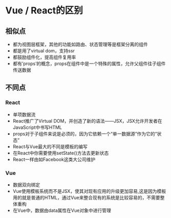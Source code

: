 # Vue / React的区别

## 相似点

- 都为视图层框架，其他的功能如路由、状态管理等是框架分离的组件
- 都是用了virtual dom，支持ssr
- 都鼓励组件化，提高组件复用率
- 都有’props’的概念，props在组件中是一个特殊的属性，允许父组件往子组件传送数据
  
## 不同点

### React

- 单项数据流
- React推广了Virtual DOM，并创造了新的语法——JSX，JSX允许开发者在JavaScript中书写HTML
- props对于子组件来说是必须的，因为它依赖一个“单一数据源”作为它的“状态”
- React与Vue最大的不同是模板的编写
- 在React中你需要使用setState()方法去更新状态
- React一样由如Facebook这类大公司维护

### Vue

- 数据双向绑定
- Vue使用模板系统而不是JSX，使其对现有应用的升级更加容易,这是因为模板用的就是普通的HTML，通过Vue来整合现有的系统是比较容易的，不需要整体重构
- 在Vue中，数据由data属性在Vue对象中进行管理